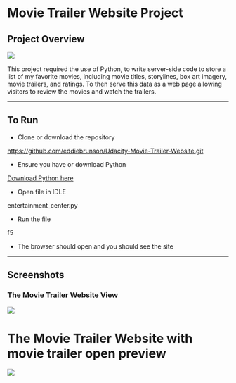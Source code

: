 # Movie Trailer Website Project 

## Project Overview

![](http://progressed.io/bar/100?title=Progress)

This project required the use of Python, to write server-side code to store a list of my favorite movies, including movie titles, storylines, box art imagery, movie trailers, and ratings. To then serve this data as a web page allowing visitors to review the movies and watch the trailers. 

---------------------------

## To Run 


* Clone or download the repository 

https://github.com/eddiebrunson/Udacity-Movie-Trailer-Website.git

* Ensure you have or download Python 

[Download Python here](https://www.python.org/downloads/)

* Open file in IDLE

entertainment_center.py

* Run the file

f5

* The browser should open and you should see the site

------------------------------
## Screenshots

### The Movie Trailer Website View

![](SSFullPage.png)

# The Movie Trailer Website with movie trailer open preview 

![](SSTrailerPlaying.png)